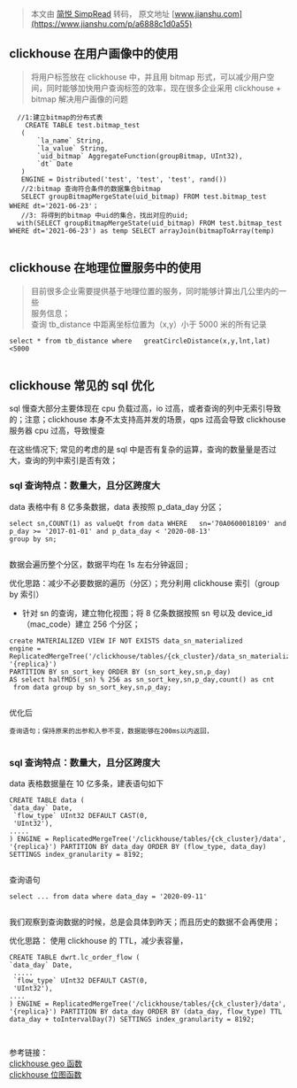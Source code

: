 > 本文由 [简悦 SimpRead](http://ksria.com/simpread/) 转码， 原文地址 [www.jianshu.com](https://www.jianshu.com/p/a6888c1d0a55)

clickhouse 在用户画像中的使用
--------------------

> 将用户标签放在 clickhouse 中，并且用 bitmap 形式，可以减少用户空间，同时能够加快用户查询标签的效率，现在很多企业采用 clickhouse + bitmap 解决用户画像的问题

```
  //1:建立bitmap的分布式表 
    CREATE TABLE test.bitmap_test
   (
       `la_name` String,
       `la_value` String,
       `uid_bitmap` AggregateFunction(groupBitmap, UInt32),
       `dt` Date
   )
   ENGINE = Distributed('test', 'test', 'test', rand())
   //2:bitmap 查询符合条件的数据集合bitmap
   SELECT groupBitmapMergeState(uid_bitmap) FROM test.bitmap_test WHERE dt='2021-06-23'；
   //3: 将得到的bitmap 中uid的集合，找出对应的uid;
  with(SELECT groupBitmapMergeState(uid_bitmap) FROM test.bitmap_test WHERE dt='2021-06-23') as temp SELECT arrayJoin(bitmapToArray(temp)


```

clickhouse 在地理位置服务中的使用
----------------------

> 目前很多企业需要提供基于地理位置的服务，同时能够计算出几公里内的一些  
> 服务信息；  
> 查询 tb_distance 中距离坐标位置为（x,y）小于 5000 米的所有记录

```
select * from tb_distance where   greatCircleDistance(x,y,lnt,lat)<5000 


```

clickhouse 常见的 sql 优化
---------------------

sql 慢查大部分主要体现在 cpu 负载过高，io 过高，或者查询的列中无索引导致的；注意；clickhouse 本身不太支持高并发的场景，qps 过高会导致 clickhouse 服务器 cpu 过高，导致慢查

在这些情况下; 常见的考虑的是 sql 中是否有复杂的运算，查询的数量量是否过大，查询的列中索引是否有效；

### sql 查询特点：数量大，且分区跨度大

data 表格中有 8 亿多条数据，data 表按照 p_data_day 分区；

```
select sn,COUNT(1) as valueQt from data WHERE   sn='70A0600018109' and p_day >= '2017-01-01' and p_data_day < '2020-08-13'
group by sn;


```

数据会遍历整个分区，数据平均在 1s 左右分钟返回 ;

优化思路：减少不必要数据的遍历（分区）；充分利用 clickhouse 索引（group by 索引）

*   针对 sn 的查询，建立物化视图；将 8 亿条数据按照 sn 号以及 device_id（mac_code）建立 256 个分区；

```
create MATERIALIZED VIEW IF NOT EXISTS data_sn_materialized
engine = ReplicatedMergeTree('/clickhouse/tables/{ck_cluster}/data_sn_materialized', '{replica}')
PARTITION BY sn_sort_key ORDER BY (sn_sort_key,sn,p_day)
AS select halfMD5(_sn) % 256 as sn_sort_key,sn,p_day,count() as cnt
 from data group by sn_sort_key,sn,p_day;


```

优化后

```
查询语句；保持原来的出参和入参不变，数据能够在200ms以内返回，


```

### sql 查询特点：数量大，且分区跨度大

data 表格数据量在 10 亿多条，建表语句如下

```
CREATE TABLE data (
`data_day` Date,
 `flow_type` UInt32 DEFAULT CAST(0,
 'UInt32'),
.....
) ENGINE = ReplicatedMergeTree('/clickhouse/tables/{ck_cluster}/data', '{replica}') PARTITION BY data_day ORDER BY (flow_type, data_day) SETTINGS index_granularity = 8192;


```

查询语句

```
select ... from data where data_day = '2020-09-11'


```

我们观察到查询数据的时候，总是会具体到昨天；而且历史的数据不会再使用；

优化思路： 使用 clickhouse 的 TTL，减少表容量，

```
CREATE TABLE dwrt.lc_order_flow (
`data_day` Date,
 .....
 `flow_type` UInt32 DEFAULT CAST(0,
 'UInt32'),
....
) ENGINE = ReplicatedMergeTree('/clickhouse/tables/{ck_cluster}/data', '{replica}') PARTITION BY data_day ORDER BY (data_day, flow_type) TTL data_day + toIntervalDay(7) SETTINGS index_granularity = 8192;



```

参考链接：  
[clickhouse geo 函数](https://links.jianshu.com/go?to=https%3A%2F%2Fclickhouse.tech%2Fdocs%2Fzh%2Fsql-reference%2Ffunctions%2Fgeo%2F)  
[clickhouse 位图函数](https://links.jianshu.com/go?to=https%3A%2F%2Fclickhouse.tech%2Fdocs%2Fzh%2Fsql-reference%2Ffunctions%2Fbitmap-functions%2F)